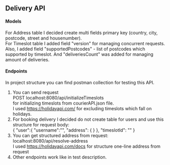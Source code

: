 ## Delivery API

#### Models
For Address table I decided create multi fields primary key (country, city, postcode, street and housenumber).<br>
For Timeslot table I added field "version" for managing concurrent requests. Also, I added field "supportedPostcodes" - list of postcodes which supported by timeslot.
And "deliveriesCount" was added for managing amount of deliveries.

#### Endpoints
In project structure you can find postman collection for testing this API.
1) You can send request<br>POST localhost:8080/api/initializeTimeslots<br>for initializing timeslots from courierAPI.json file.<br>
I used https://holidayapi.com/ for excluding timeslots which fall on holidays.
2) For  booking delivery I decided do not create table for users and use this structure for request body:<br>
{
"user":{
"username":"",
"address": {
}
},
"timeslotId": ""
}<br>
3) You can get structured address from request: localhost:8080/api/resolve-address<br>
I used https://holidayapi.com/docs for structure one-line address from request
4) Other endpoints work like in test description.



